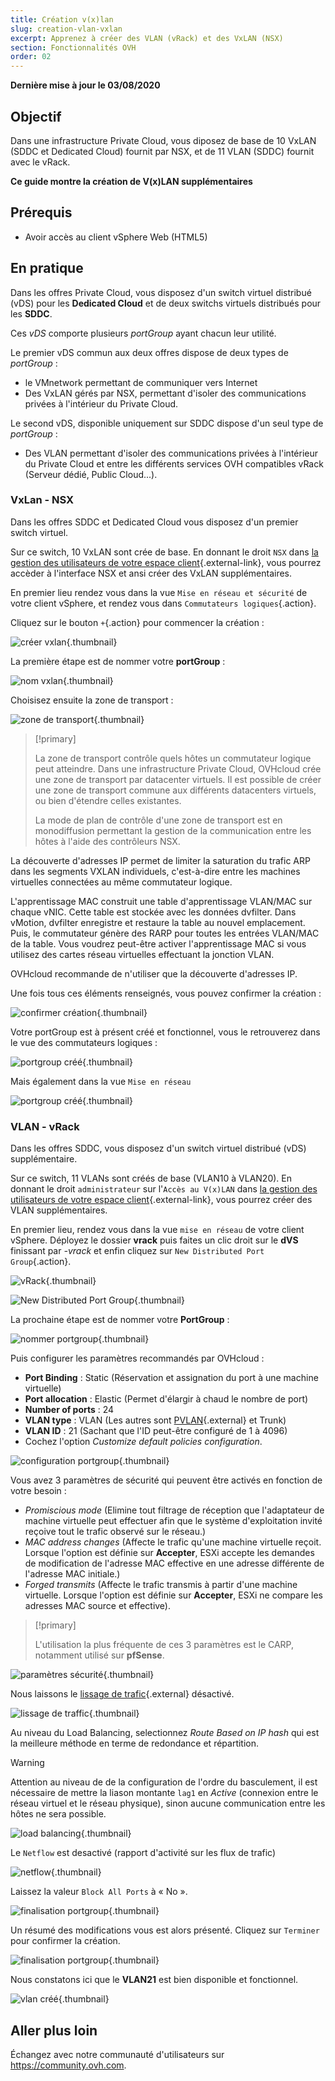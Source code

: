```yaml
---
title: Création v(x)lan
slug: creation-vlan-vxlan
excerpt: Apprenez à créer des VLAN (vRack) et des VxLAN (NSX)
section: Fonctionnalités OVH
order: 02
---
```


**Dernière mise à jour le 03/08/2020**

## Objectif

Dans une infrastructure Private Cloud, vous diposez de base de 10 VxLAN (SDDC et Dedicated Cloud) fournit par NSX, et de 11 VLAN (SDDC) fournit avec le vRack.

**Ce guide montre la création de V(x)LAN supplémentaires**

## Prérequis

- Avoir accès au client vSphere Web (HTML5)

## En pratique

Dans les offres Private Cloud, vous disposez d'un switch virtuel distribué (vDS) pour les **Dedicated Cloud** et de deux switchs virtuels distribués pour les **SDDC**. 

Ces *vDS* comporte plusieurs *portGroup* ayant chacun leur utilité.

Le premier vDS commun aux deux offres dispose de deux types de *portGroup* : 

- le VMnetwork permettant de communiquer vers Internet
- Des VxLAN gérés par NSX, permettant d'isoler des communications privées à l'intérieur du Private Cloud.

Le second vDS, disponible uniquement sur SDDC dispose d'un seul type de *portGroup* : 

- Des VLAN permettant d'isoler des communications privées à l'intérieur du Private Cloud et entre les différents services OVH compatibles vRack (Serveur dédié, Public Cloud...). 

### VxLan - NSX 

Dans les offres SDDC et Dedicated Cloud vous disposez d'un premier switch virtuel. 

Sur ce switch, 10 VxLAN sont crée de base. En donnant le droit `NSX` dans [la gestion des utilisateurs de votre espace client](https://docs.ovh.com/fr/private-cloud/manager-ovh-private-cloud/#utilisateurs){.external-link}, vous pourrez accèder à l'interface NSX et ansi créer des VxLAN supplémentaires.

En premier lieu rendez vous dans la vue `Mise en réseau et sécurité` de votre client vSphere, et rendez vous dans `Commutateurs logiques`{.action}.

Cliquez sur le bouton `+`{.action} pour commencer la création :

![créer vxlan](images/01createVxLAN.png){.thumbnail}

La première étape est de nommer votre **portGroup** :

![nom vxlan](images/02nameVxLAN.png){.thumbnail}

Choisisez ensuite la zone de transport : 

![zone de transport](images/03transportZone.png){.thumbnail}

> [!primary]
>
> La zone de transport contrôle quels hôtes un commutateur logique peut atteindre. Dans une infrastructure Private Cloud, OVHcloud crée une zone de transport par datacenter virtuels.
> Il est possible de créer une zone de transport commune aux différents datacenters virtuels, ou bien d'étendre celles existantes.
>
> La mode de plan de contrôle d'une zone de transport est en monodiffusion permettant la gestion de la communication entre les hôtes à l'aide des contrôleurs NSX.
>

La découverte d'adresses IP permet de limiter la saturation du trafic ARP dans les segments VXLAN individuels, c'est-à-dire entre les machines virtuelles connectées au même commutateur logique.

L'apprentissage MAC construit une table d'apprentissage VLAN/MAC sur chaque vNIC. Cette table est stockée avec les données dvfilter. Dans vMotion, dvfilter enregistre et restaure la table au nouvel emplacement. Puis, le commutateur génère des RARP pour toutes les entrées VLAN/MAC de la table. Vous voudrez peut-être activer l'apprentissage MAC si vous utilisez des cartes réseau virtuelles effectuant la jonction VLAN.

OVHcloud recommande de n'utiliser que la découverte d'adresses IP.

Une fois tous ces éléments renseignés, vous pouvez confirmer la création :

![confirmer création](images/04ConfirmVxLAN.png){.thumbnail}

Votre portGroup est à présent créé et fonctionnel, vous le retrouverez dans le vue des commutateurs logiques : 

![portgroup créé](images/05VxLANcreated.png){.thumbnail}

Mais également dans la vue `Mise en réseau`

![portgroup créé](images/06VxLANnetworking.PNG){.thumbnail}

### VLAN - vRack

Dans les offres SDDC, vous disposez d'un switch virtuel distribué (vDS) supplémentaire.

Sur ce switch, 11 VLANs sont créés de base (VLAN10 à VLAN20). En donnant le droit `administrateur` sur l'`Accès au V(x)LAN` dans [la gestion des utilisateurs de votre espace client](../manager-ovh-private-cloud/#utilisateurs){.external-link}, vous pourrez créer des VLAN supplémentaires.

En premier lieu, rendez vous dans la vue `mise en réseau` de votre client vSphere. Déployez le dossier **vrack** puis faites un clic droit sur le **dVS** finissant par *-vrack* et enfin cliquez sur `New Distributed Port Group`{.action}.

![vRack](images/07network.png){.thumbnail}

![New Distributed Port Group](images/08network1.png){.thumbnail}

La prochaine étape est de nommer votre **PortGroup** :

![nommer portgroup](images/09network2.png){.thumbnail}

Puis configurer les paramètres recommandés par OVHcloud :

- **Port Binding** : Static (Réservation et assignation du port à une machine virtuelle)
- **Port allocation** : Elastic (Permet d'élargir à chaud le nombre de port)
- **Number of ports** : 24
- **VLAN type** : VLAN (Les autres sont [PVLAN](https://kb.vmware.com/s/article/1010691){.external} et Trunk)
- **VLAN ID** : 21 (Sachant que l'ID peut-être configuré de 1 à 4096)
- Cochez l'option *Customize default policies configuration*.

![configuration portgroup](images/10network3.png){.thumbnail}

Vous avez 3 paramètres de sécurité qui peuvent être activés en fonction de votre besoin : 

- *Promiscious mode* (Elimine tout filtrage de réception que l'adaptateur de machine virtuelle peut effectuer afin que le système d'exploitation invité reçoive tout le trafic observé sur le réseau.)
- *MAC address changes* (Affecte le trafic qu'une machine virtuelle reçoit. Lorsque l'option est définie sur **Accepter**, ESXi accepte les demandes de modification de l'adresse MAC effective en une adresse différente de l'adresse MAC initiale.)
- *Forged transmits* (Affecte le trafic transmis à partir d'une machine virtuelle. Lorsque l'option est définie sur **Accepter**, ESXi ne compare les adresses MAC source et effective).

> [!primary]
>
> L'utilisation la plus fréquente de ces 3 paramètres est le CARP, notamment utilisé sur **pfSense**.
> 

![paramètres sécurité](images/11network4.png){.thumbnail}

Nous laissons le [lissage de trafic](https://docs.vmware.com/en/VMware-vSphere/6.5/com.vmware.vsphere.networking.doc/GUID-CF01515C-8525-4424-92B5-A982489BACE2.html){.external} désactivé.

![lissage de traffic](images/12network5.png){.thumbnail}

Au niveau du Load Balancing, selectionnez *Route Based on IP hash* qui est la meilleure méthode en terme de redondance et répartition.

> [!warning]
>
> Attention au niveau de de la configuration de l'ordre du basculement, il est nécessaire de mettre la liason montante `lag1` en *Active* (connexion entre le réseau virtuel et le réseau physique), sinon aucune communication entre les hôtes ne sera possible.
>

![load balancing](images/13network6.png){.thumbnail}

Le `Netflow` est desactivé (rapport d'activité sur les flux de trafic)

![netflow](images/14network7.png){.thumbnail}

Laissez la valeur `Block All Ports` à « No ».

![finalisation portgroup](images/15network9.png){.thumbnail}

Un résumé des modifications vous est alors présenté. Cliquez sur `Terminer` pour confirmer la création.

![finalisation portgroup](images/16network10.png){.thumbnail}

Nous constatons ici que le **VLAN21** est bien disponible et fonctionnel.

![vlan créé](images/17network11.png){.thumbnail}

## Aller plus loin

Échangez avec notre communauté d'utilisateurs sur <https://community.ovh.com>.
